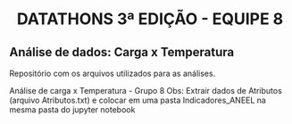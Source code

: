 <h1 align='center'> DATATHONS 3ª EDIÇÃO - EQUIPE 8 </h1>

## Análise de dados: Carga x Temperatura

Repositório com os arquivos utilizados para as análises.

Análise de carga x Temperatura - Grupo 8
Obs: Extrair dados de Atributos (arquivo Atributos.txt) e colocar em uma pasta Indicadores_ANEEL na mesma pasta do jupyter notebook
